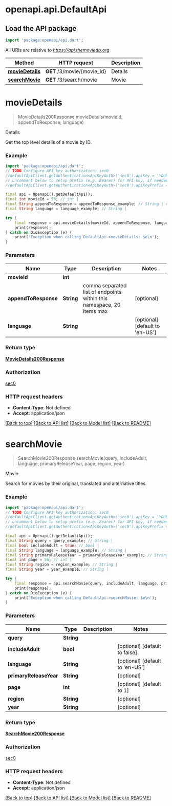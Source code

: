 # openapi.api.DefaultApi

## Load the API package
```dart
import 'package:openapi/api.dart';
```

All URIs are relative to *https://api.themoviedb.org*

Method | HTTP request | Description
------------- | ------------- | -------------
[**movieDetails**](DefaultApi.md#moviedetails) | **GET** /3/movie/{movie_id} | Details
[**searchMovie**](DefaultApi.md#searchmovie) | **GET** /3/search/movie | Movie


# **movieDetails**
> MovieDetails200Response movieDetails(movieId, appendToResponse, language)

Details

Get the top level details of a movie by ID.

### Example
```dart
import 'package:openapi/api.dart';
// TODO Configure API key authorization: sec0
//defaultApiClient.getAuthentication<ApiKeyAuth>('sec0').apiKey = 'YOUR_API_KEY';
// uncomment below to setup prefix (e.g. Bearer) for API key, if needed
//defaultApiClient.getAuthentication<ApiKeyAuth>('sec0').apiKeyPrefix = 'Bearer';

final api = Openapi().getDefaultApi();
final int movieId = 56; // int | 
final String appendToResponse = appendToResponse_example; // String | comma separated list of endpoints within this namespace, 20 items max
final String language = language_example; // String | 

try {
    final response = api.movieDetails(movieId, appendToResponse, language);
    print(response);
} catch on DioException (e) {
    print('Exception when calling DefaultApi->movieDetails: $e\n');
}
```

### Parameters

Name | Type | Description  | Notes
------------- | ------------- | ------------- | -------------
 **movieId** | **int**|  | 
 **appendToResponse** | **String**| comma separated list of endpoints within this namespace, 20 items max | [optional] 
 **language** | **String**|  | [optional] [default to 'en-US']

### Return type

[**MovieDetails200Response**](MovieDetails200Response.md)

### Authorization

[sec0](../README.md#sec0)

### HTTP request headers

 - **Content-Type**: Not defined
 - **Accept**: application/json

[[Back to top]](#) [[Back to API list]](../README.md#documentation-for-api-endpoints) [[Back to Model list]](../README.md#documentation-for-models) [[Back to README]](../README.md)

# **searchMovie**
> SearchMovie200Response searchMovie(query, includeAdult, language, primaryReleaseYear, page, region, year)

Movie

Search for movies by their original, translated and alternative titles.

### Example
```dart
import 'package:openapi/api.dart';
// TODO Configure API key authorization: sec0
//defaultApiClient.getAuthentication<ApiKeyAuth>('sec0').apiKey = 'YOUR_API_KEY';
// uncomment below to setup prefix (e.g. Bearer) for API key, if needed
//defaultApiClient.getAuthentication<ApiKeyAuth>('sec0').apiKeyPrefix = 'Bearer';

final api = Openapi().getDefaultApi();
final String query = query_example; // String | 
final bool includeAdult = true; // bool | 
final String language = language_example; // String | 
final String primaryReleaseYear = primaryReleaseYear_example; // String | 
final int page = 56; // int | 
final String region = region_example; // String | 
final String year = year_example; // String | 

try {
    final response = api.searchMovie(query, includeAdult, language, primaryReleaseYear, page, region, year);
    print(response);
} catch on DioException (e) {
    print('Exception when calling DefaultApi->searchMovie: $e\n');
}
```

### Parameters

Name | Type | Description  | Notes
------------- | ------------- | ------------- | -------------
 **query** | **String**|  | 
 **includeAdult** | **bool**|  | [optional] [default to false]
 **language** | **String**|  | [optional] [default to 'en-US']
 **primaryReleaseYear** | **String**|  | [optional] 
 **page** | **int**|  | [optional] [default to 1]
 **region** | **String**|  | [optional] 
 **year** | **String**|  | [optional] 

### Return type

[**SearchMovie200Response**](SearchMovie200Response.md)

### Authorization

[sec0](../README.md#sec0)

### HTTP request headers

 - **Content-Type**: Not defined
 - **Accept**: application/json

[[Back to top]](#) [[Back to API list]](../README.md#documentation-for-api-endpoints) [[Back to Model list]](../README.md#documentation-for-models) [[Back to README]](../README.md)

